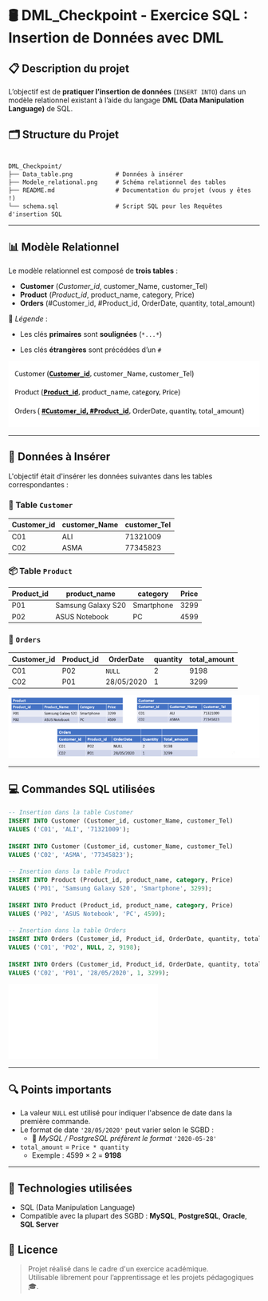# 🛢️ DML_Checkpoint - Exercice SQL : Insertion de Données avec DML

## 📋 Description du projet

L’objectif est de **pratiquer l’insertion de données** (`INSERT INTO`) dans un modèle relationnel existant à l’aide du langage **DML (Data Manipulation Language)** de SQL.

## 🗂️ Structure du Projet

```dossier

DML_Checkpoint/
├── Data_table.png            # Données à insérer
├── Modele_relational.png     # Schéma relationnel des tables
├── README.md                 # Documentation du projet (vous y êtes !)
└── schema.sql                # Script SQL pour les Requêtes d'insertion SQL

```

---

## 📊 Modèle Relationnel

Le modèle relationnel est composé de **trois tables** :

- **Customer** (*Customer_id*, customer_Name, customer_Tel)
- **Product** (*Product_id*, product_name, category, Price)
- **Orders** (#Customer_id, #Product_id, OrderDate, quantity, total_amount)

🧠 *Légende* :

- Les clés **primaires** sont **soulignées** (`*...*`)

- Les clés **étrangères** sont précédées d’un `#`

![Structure des Tables](./Modele_relational.png)

---

## 📝 Données à Insérer

L'objectif était d'insérer les données suivantes dans les tables correspondantes :

### 👤 Table ``Customer``

| Customer_id | customer_Name | customer_Tel |
|-------------|----------------|----------------|
| C01         | ALI            | 71321009       |
| C02         | ASMA           | 77345823       |

### 📦 Table ``Product``

| Product_id | product_name             | category   | Price |
|------------|--------------------------|------------|--------|
| P01        | Samsung Galaxy S20       | Smartphone | 3299   |
| P02        | ASUS Notebook            | PC         | 4599   |

### 📄 ``Orders``

| Customer_id | Product_id | OrderDate   | quantity | total_amount |
|-------------|------------|-------------|----------|---------------|
| C01         | P02        | `NULL`      | 2        | 9198          |
| C02         | P01        | 28/05/2020  | 1        | 3299          |

![Données à Insérer](./Data_table.png)

---

## 💻 Commandes SQL utilisées

```sql
-- Insertion dans la table Customer
INSERT INTO Customer (Customer_id, customer_Name, customer_Tel)
VALUES ('C01', 'ALI', '71321009');

INSERT INTO Customer (Customer_id, customer_Name, customer_Tel)
VALUES ('C02', 'ASMA', '77345823');

-- Insertion dans la table Product
INSERT INTO Product (Product_id, product_name, category, Price)
VALUES ('P01', 'Samsung Galaxy S20', 'Smartphone', 3299);

INSERT INTO Product (Product_id, product_name, category, Price)
VALUES ('P02', 'ASUS Notebook', 'PC', 4599);

-- Insertion dans la table Orders
INSERT INTO Orders (Customer_id, Product_id, OrderDate, quantity, total_amount)
VALUES ('C01', 'P02', NULL, 2, 9198);

INSERT INTO Orders (Customer_id, Product_id, OrderDate, quantity, total_amount)
VALUES ('C02', 'P01', '28/05/2020', 1, 3299);
```

![Script SQL](./schema.sql)

---

## 🔍 Points importants

- La valeur `NULL` est utilisé pour indiquer l'absence de date dans la première commande.
- Le format de date `'28/05/2020'` peut varier selon le SGBD :
  - 📌 *MySQL / PostgreSQL préfèrent le format* `'2020-05-28'`
- `total_amount` = `Price * quantity`  
  - Exemple : 4599 × 2 = **9198**

---

## 🔧 Technologies utilisées

- SQL (Data Manipulation Language)
- Compatible avec la plupart des SGBD : **MySQL**, **PostgreSQL**, **Oracle**, **SQL Server**

## 📜 Licence

> Projet réalisé dans le cadre d'un exercice académique.  
Utilisable librement pour l’apprentissage et les projets pédagogiques 🎓.
